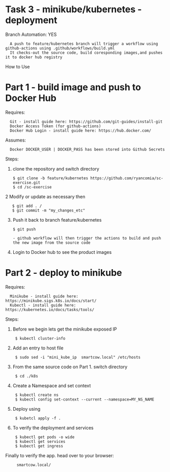 # Task 3 - minikube/kubernetes - deployment

Branch Automation: YES

      A push to feature/kubernetes branch will trigger a workflow using github-actions using .github/workflows/build.yml
      It checks-out the source code, build coresponding images,and pushes it to docker hub registry

How to Use

# Part 1 - build image and push to Docker Hub

Requires:
      
      Git - install guide here: https://github.com/git-guides/install-git
      Docker Access Token (for github-actions)
      Docker Hub Login - install guide here: https://hub.docker.com/

Assumes:
      
      Docker DOCKER_USER | DOCKER_PASS has been stored into Github Secrets

Steps:
1. clone the repository and switch directory  
         
       $ git clone -b feature/kubernetes https://github.com/ryancomia/sc-exercise.git
       $ cd /sc-exercise            

2 Modify or update as necessary then 
         
       $ git add . / 
       $ git commit -m "my_changes_etc"

3. Push it back to branch feature/kubernetes 
 
       $ git push
       
       - github workflow will then trigger the actions to build and push the new image from the source code

5. Login to Docker hub to see the product images



# Part 2 - deploy to minikube

Requires:
      
      Minikube - install guide here: https://minikube.sigs.k8s.io/docs/start/
      Kubectl - install guide here: https://kubernetes.io/docs/tasks/tools/
  
Steps:
1. Before we begin lets get the minikube exposed IP 
        
        $ kubectl cluster-info
        
2. Add an entry to host file 
 
        $ sudo sed -i "mini_kube_ip  smartcow.local" /etc/hosts
      
3. From the same source code on Part 1. switch directory 

        $ cd ./k8s

4. Create a Namespace and set context
        
        $ kubectl create ns         
        $ kubectl config set-context --current --namespace=MY_NS_NAME
        
5. Deploy using
        
        $ kubetcl apply -f .
        
9. To verify the deployment and services

        $ kubectl get pods -o wide
        $ kubectl get services
        $ kubectl get ingress
        

Finally to verify the app. head over to your browser: 

         smartcow.local/
